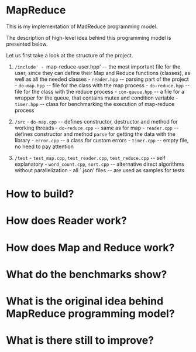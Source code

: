# MapReduce

This is my implementation of MadReduce programming model.

The description of high-level idea behind this programming model is presented below.

Let us first take a look at the structure of the project.

1. `/include'
           - `map-reduce-user.hpp' -- the most important file for the user, since they can define their Map and Reduce functions (classes), as well as all the needed classes
           - `reader.hpp` -- parsing part of the project
           - `do-map.hpp` -- file for the class with the map process
           - `do-reduce.hpp` -- file for the class with the reduce process
           - `con-queue.hpp` -- a file for a wrapper for the queue, that contains mutex and condition variable
           - `timer.hpp` -- class for benchmarking the execution of map-reduce process

2. `/src`
           - `do-map.cpp` -- defines constructor, destructor and method for working threads
           - `do-reduce.cpp` -- same as for map
           - `reader.cpp`  -- defines constructor and method `parse` for getting the data with the library
           - `error.cpp` -- a class for custom errors
           - `timer.cpp` -- empty file, no need to pay attention
3. `/test`
           - `test_map.cpp`, `test_reader.cpp`, `test_reduce.cpp` -- self explanatory
           - `word_count.cpp`, `sort.cpp` -- alternative direct algorithms without parallelization
           - all `.json' files -- are used as samples for tests

# How to build? 

# How does Reader work?

# How does Map and Reduce work?

# What do the benchmarks show?

# What is the original idea behind MapReduce programming model?

# What is there still to improve? 
